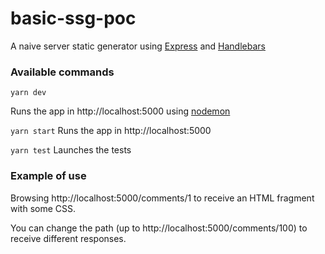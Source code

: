 # basic-ssg-poc
A naive server static generator using [Express](https://expressjs.com/) and [Handlebars](https://handlebarsjs.com/)

### Available commands
`yarn dev`

Runs the app in http://localhost:5000 using [nodemon](https://www.npmjs.com/package/nodemon)

`yarn start`
Runs the app in http://localhost:5000

`yarn test`
Launches the tests

### Example of use

Browsing http://localhost:5000/comments/1 to receive an HTML fragment with some CSS.

You can change the path (up to http://localhost:5000/comments/100) to receive different responses.